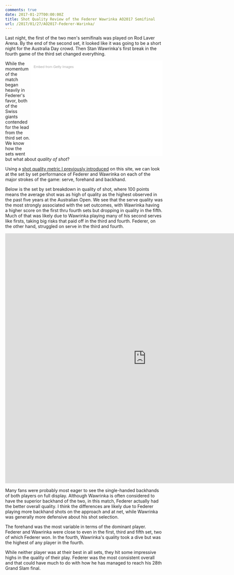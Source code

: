 ```yaml
---
comments: true
date: 2017-01-27T00:00:00Z
title: Shot Quality Review of the Federer Wawrinka AO2017 Semifinal
url: /2017/01/27/AO2017-Federer-Warinka/
---
```


Last night, the first of the two men's semifinals was played on Rod Laver Arena. By the end of the second set, it looked like it was going to be a short night for the Australia Day crowd. Then Stan Wawrinka's first break in the fourth game of the third set changed everything.

<div class="getty embed image" style="background-color:#fff;display:inline-block;font-family:'Helvetica Neue',Helvetica,Arial,sans-serif;color:#a7a7a7;font-size:11px;width:80%;max-width:594px;float:right;padding:2%;"><div style="padding:0;margin:0;text-align:left;"><a href="http://www.gettyimages.com/detail/632752420" target="_blank" style="color:#a7a7a7;text-decoration:none;font-weight:normal !important;border:none;display:inline-block;">Embed from Getty Images</a></div><div style="overflow:hidden;position:relative;height:0;padding:66.666667% 0 0 0;width:100%;"><iframe src="//embed.gettyimages.com/embed/632752420?et=9PJFlJguRlNV-oC2FP4cbA&viewMoreLink=on&sig=IF29CwNbzov17pT-qGQtKKOOXvgZAm-GkCIuMC4ltN8=&caption=true" width="594" height="396" scrolling="no" frameborder="0" style="display:inline-block;position:absolute;top:0;left:0;width:100%;height:100%;margin:0;"></iframe></div><p style="margin:0;"></p></div>

While the momentum of the match began heavily in Federer's favor, both of the Swiss giants contended for the lead from the third set on. We know how the sets went but what about _quality of shot_?

Using a [shot quality metric I previously introduced](http://on-the-t.com/2017/01/24/AO2017-Shot-Quality/) on this site, we can look at the set by set performance of Federer and Wawrinka on each of the major strokes of the game: serve, forehand and backhand. 

Below is the set by set breakdown in quality of shot, where 100 points means the average shot was as high of quality as the highest observed in the past five years at the Australian Open. We see that the serve quality was the most strongly associated with the set outcomes, with Wawrinka having a higher score on the first thru fourth sets but dropping in quality in the fifth. Much of that was likely due to Wawrinka playing many of his second serves like firsts, taking big risks that paid off in the third and fourth. Federer, on the other hand, struggled on serve in the third and fourth. 

<iframe width="900" height="800" frameborder="0" scrolling="no" src="https://plot.ly/~on-the-t/1103.embed"></iframe>

Many fans were probably most eager to see the single-handed backhands of both players on full display. Although Wawrinka is often considered to have the superior backhand of the two, in this match, Federer actually had the better overall quality. I think the differences are likely due to Federer playing more backhand shots on the approach and at net, while Wawrinka was generally more defensive about his shot selection. 

The forehand was the most variable in terms of the dominant player. Federer and Wawrinka were close to even in the first, third and fifth set, two of which Federer won. In the fourth, Wawrinka's quality took a dive but was the highest of any player in the fourth. 

While neither player was at their best in all sets, they hit some impressive highs in the quality of their play. Federer was the most consistent overall and that could have much to do with how he has managed to reach his 28th Grand Slam final.

